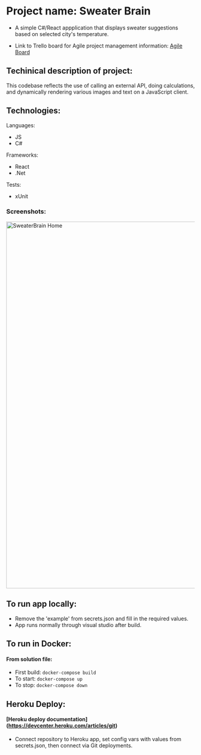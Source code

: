 # Project name: Sweater Brain
- A simple C#/React appplication that displays sweater suggestions based on selected city's temperature.

- Link to Trello board for Agile project management information:
[Agile Board](https://trello.com/b/s4tz37nX/sweater-brain)

## Techinical description of project:
This codebase reflects the use of calling an external API, doing calculations, and dynamically rendering various images and text on a JavaScript client.

## Technologies:

Languages:
- JS
- C#

Frameworks:
- React
- .Net

Tests:
- xUnit


### Screenshots:

<img width="977" alt="SweaterBrain Home" src="https://user-images.githubusercontent.com/5303892/156646231-47e26ded-025e-4ced-93a8-d2adf69b23ed.png">

## To run app locally:
- Remove the 'example' from secrets.json and fill in the required values.
- App runs normally through visual studio after build.

## To run in Docker:
#### From solution file:

- First build:
```docker-compose build```
- To start:
```docker-compose up```
- To stop:
```docker-compose down```

## Heroku Deploy:
#### [Heroku deploy documentation] (https://devcenter.heroku.com/articles/git)
- Connect repository to Heroku app, set config vars with values from secrets.json, then connect via Git deployments.

